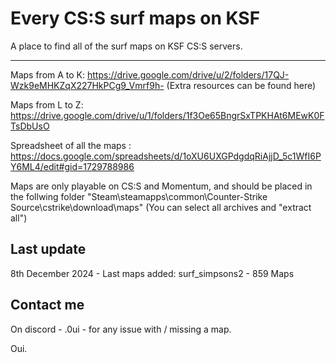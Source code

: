# Every CS:S surf maps on KSF

A place to find all of the surf maps on KSF CS:S servers.

_____________________________________________________

Maps from A to K: https://drive.google.com/drive/u/2/folders/17QJ-Wzk9eMHKZqX227HkPCg9_Vmrf9h-
(Extra resources can be found here)


Maps from L to Z: https://drive.google.com/drive/u/1/folders/1f3Oe65BngrSxTPKHAt6MEwK0FTsDbUsO


Spreadsheet of all the maps : https://docs.google.com/spreadsheets/d/1oXU6UXGPdgdqRiAjjD_5c1WfI6PY6ML4/edit#gid=1729788986


Maps are only playable on CS:S and Momentum, and should be placed in the follwing folder "Steam\steamapps\common\Counter-Strike Source\cstrike\download\maps"
(You can select all archives and "extract all")

## Last update

8th December 2024 - Last maps added: surf_simpsons2 - 859 Maps 

## Contact me 
On discord - .0ui - for any issue with / missing a map.

Oui.
